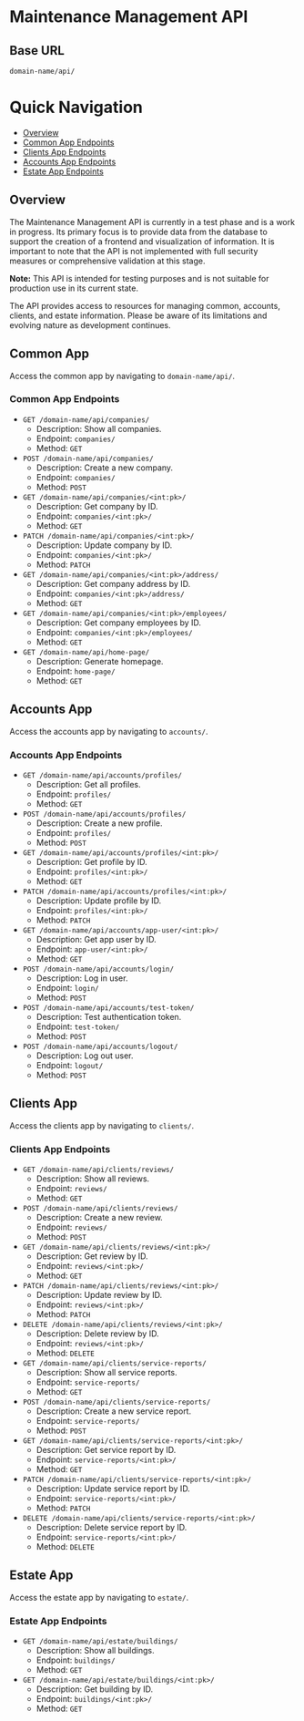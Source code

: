 # Maintenance Management API

## Base URL
`domain-name/api/`
# Quick Navigation


- [Overview](#overview)
- [Common App Endpoints](#common-app-endpoints)
- [Clients App Endpoints](#clients-app-endpoints)
- [Accounts App Endpoints](#accounts-app-endpoints)
- [Estate App Endpoints](#estate-app-endpoints)
## Overview
The Maintenance Management API is currently in a test phase and is a work in progress. Its primary focus is to provide data from the database to support the creation of a frontend and visualization of information. It is important to note that the API is not implemented with full security measures or comprehensive validation at this stage.

**Note:** This API is intended for testing purposes and is not suitable for production use in its current state.

The API provides access to resources for managing common, accounts, clients, and estate information. Please be aware of its limitations and evolving nature as development continues.

## Common App
Access the common app by navigating to `domain-name/api/`.

### Common App Endpoints
- `GET /domain-name/api/companies/`
  - Description: Show all companies.
  - Endpoint: `companies/`
  - Method: `GET`
- `POST /domain-name/api/companies/`
  - Description: Create a new company.
  - Endpoint: `companies/`
  - Method: `POST`
- `GET /domain-name/api/companies/<int:pk>/`
  - Description: Get company by ID.
  - Endpoint: `companies/<int:pk>/`
  - Method: `GET`
- `PATCH /domain-name/api/companies/<int:pk>/`
  - Description: Update company by ID.
  - Endpoint: `companies/<int:pk>/`
  - Method: `PATCH`
- `GET /domain-name/api/companies/<int:pk>/address/`
  - Description: Get company address by ID.
  - Endpoint: `companies/<int:pk>/address/`
  - Method: `GET`
- `GET /domain-name/api/companies/<int:pk>/employees/`
  - Description: Get company employees by ID.
  - Endpoint: `companies/<int:pk>/employees/`
  - Method: `GET`
- `GET /domain-name/api/home-page/`
  - Description: Generate homepage.
  - Endpoint: `home-page/`
  - Method: `GET`
## Accounts App
Access the accounts app by navigating to `accounts/`.

### Accounts App Endpoints
- `GET /domain-name/api/accounts/profiles/`
  - Description: Get all profiles.
  - Endpoint: `profiles/`
  - Method: `GET`
- `POST /domain-name/api/accounts/profiles/`
  - Description: Create a new profile.
  - Endpoint: `profiles/`
  - Method: `POST`
- `GET /domain-name/api/accounts/profiles/<int:pk>/`
  - Description: Get profile by ID.
  - Endpoint: `profiles/<int:pk>/`
  - Method: `GET`
- `PATCH /domain-name/api/accounts/profiles/<int:pk>/`
  - Description: Update profile by ID.
  - Endpoint: `profiles/<int:pk>/`
  - Method: `PATCH`
- `GET /domain-name/api/accounts/app-user/<int:pk>/`
  - Description: Get app user by ID.
  - Endpoint: `app-user/<int:pk>/`
  - Method: `GET`
- `POST /domain-name/api/accounts/login/`
  - Description: Log in user.
  - Endpoint: `login/`
  - Method: `POST`
- `POST /domain-name/api/accounts/test-token/`
  - Description: Test authentication token.
  - Endpoint: `test-token/`
  - Method: `POST`
- `POST /domain-name/api/accounts/logout/`
  - Description: Log out user.
  - Endpoint: `logout/`
  - Method: `POST`

## Clients App
Access the clients app by navigating to `clients/`.

### Clients App Endpoints
- `GET /domain-name/api/clients/reviews/`
  - Description: Show all reviews.
  - Endpoint: `reviews/`
  - Method: `GET`
- `POST /domain-name/api/clients/reviews/`
  - Description: Create a new review.
  - Endpoint: `reviews/`
  - Method: `POST`
- `GET /domain-name/api/clients/reviews/<int:pk>/`
  - Description: Get review by ID.
  - Endpoint: `reviews/<int:pk>/`
  - Method: `GET`
- `PATCH /domain-name/api/clients/reviews/<int:pk>/`
  - Description: Update review by ID.
  - Endpoint: `reviews/<int:pk>/`
  - Method: `PATCH`
- `DELETE /domain-name/api/clients/reviews/<int:pk>/`
  - Description: Delete review by ID.
  - Endpoint: `reviews/<int:pk>/`
  - Method: `DELETE`
- `GET /domain-name/api/clients/service-reports/`
  - Description: Show all service reports.
  - Endpoint: `service-reports/`
  - Method: `GET`
- `POST /domain-name/api/clients/service-reports/`
  - Description: Create a new service report.
  - Endpoint: `service-reports/`
  - Method: `POST`
- `GET /domain-name/api/clients/service-reports/<int:pk>/`
  - Description: Get service report by ID.
  - Endpoint: `service-reports/<int:pk>/`
  - Method: `GET`
- `PATCH /domain-name/api/clients/service-reports/<int:pk>/`
  - Description: Update service report by ID.
  - Endpoint: `service-reports/<int:pk>/`
  - Method: `PATCH`
- `DELETE /domain-name/api/clients/service-reports/<int:pk>/`
  - Description: Delete service report by ID.
  - Endpoint: `service-reports/<int:pk>/`
  - Method: `DELETE`

## Estate App
Access the estate app by navigating to `estate/`.

### Estate App Endpoints
- `GET /domain-name/api/estate/buildings/`
  - Description: Show all buildings.
  - Endpoint: `buildings/`
  - Method: `GET`
- `GET /domain-name/api/estate/buildings/<int:pk>/`
  - Description: Get building by ID.
  - Endpoint: `buildings/<int:pk>/`
  - Method: `GET`

